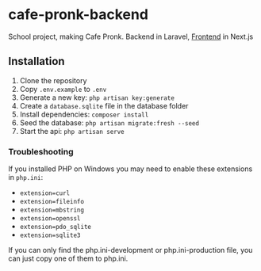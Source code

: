 # cafe-pronk-backend

School project, making Cafe Pronk. Backend in Laravel, [Frontend](https://github.com/Rutger505/cafe-pronk-frontend) in Next.js

## Installation

1. Clone the repository
2. Copy `.env.example` to `.env`
3. Generate a new key: `php artisan key:generate`
4. Create a `database.sqlite` file in the database folder
5. Install dependencies: `composer install`
6. Seed the database: `php artisan migrate:fresh --seed`
7. Start the api: `php artisan serve`

### Troubleshooting

If you installed PHP on Windows you may need to enable these extensions in `php.ini`:

- `extension=curl`
- `extension=fileinfo`
- `extension=mbstring`
- `extension=openssl`
- `extension=pdo_sqlite`
- `extension=sqlite3`

If you can only find the php.ini-development or php.ini-production file, you can just copy one of them to php.ini.
